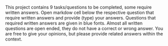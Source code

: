 This project contains 9 tasks/questions to be completed, some require written answers. Open markdow cell below the respective question that require written answers and provide (type) your answers. Questions that required written answers are given in blue fonts. Almost all written questions are open ended, they do not have a correct or wrong answer. You are free to give your opinions, but please provide related answers within the context.
